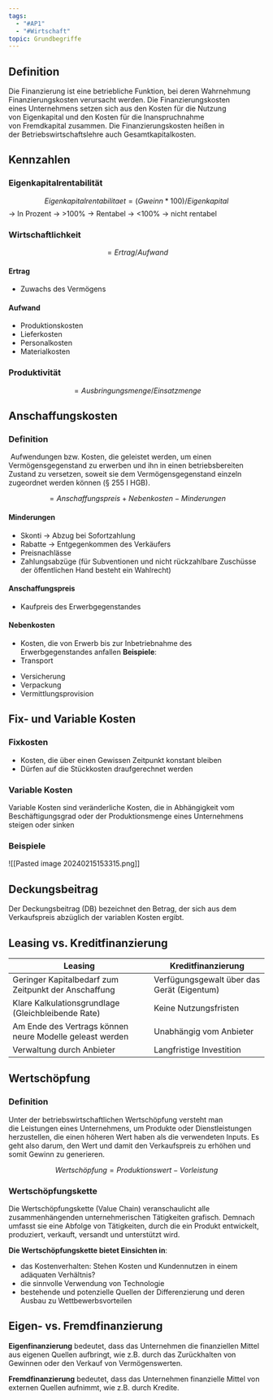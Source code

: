 ```yaml
---
tags:
  - "#AP1"
  - "#Wirtschaft"
topic: Grundbegriffe
---
```

## Definition
Die Finanzierung ist eine betriebliche Funktion, bei deren Wahrnehmung Finanzierungskosten verursacht werden. Die Finanzierungskosten eines Unternehmens setzen sich aus den Kosten für die Nutzung von Eigenkapital und den Kosten für die Inanspruchnahme von Fremdkapital zusammen. Die Finanzierungskosten heißen in der Betriebswirtschaftslehre auch Gesamtkapitalkosten.
## Kennzahlen
### Eigenkapitalrentabilität
$$Eigenkapitalrentabilitaet=(Gweinn*100)/Eigenkapital$$-> In Prozent
-> >100% -> Rentabel
-> <100% -> nicht rentabel

### Wirtschaftlichkeit
$$=Ertrag/Aufwand$$
#### Ertrag
+ Zuwachs des Vermögens
#### Aufwand 
+ Produktionskosten
+ Lieferkosten
+ Personalkosten
+ Materialkosten
### Produktivität
$$=Ausbringungsmenge / Einsatzmenge$$
## Anschaffungskosten
### Definition
 Aufwendungen bzw. Kosten, die geleistet werden, um einen Vermögensgegenstand zu erwerben und ihn in einen betriebsbereiten Zustand zu versetzen, soweit sie dem Vermögensgegenstand einzeln zugeordnet werden können (§ 255 I HGB).

$$= Anschaffungspreis + Nebenkosten - Minderungen$$
#### Minderungen
+ Skonti -> Abzug bei Sofortzahlung
+ Rabatte -> Entgegenkommen des Verkäufers
+ Preisnachlässe
+ Zahlungsabzüge (für Subventionen und nicht rückzahlbare Zuschüsse der öffentlichen Hand besteht ein Wahlrecht)
#### Anschaffungspreis
+ Kaufpreis des Erwerbgegenstandes

#### Nebenkosten
+ Kosten, die von Erwerb bis zur Inbetriebnahme des Erwerbgegenstandes anfallen 
**Beispiele**:
+ Transport
- Versicherung
- Verpackung
- Vermittlungsprovision
## Fix- und Variable Kosten
### Fixkosten
+ Kosten, die über einen Gewissen Zeitpunkt konstant bleiben
+ Dürfen auf die Stückkosten draufgerechnet werden

### Variable Kosten
Variable Kosten sind veränderliche Kosten, die in Abhängigkeit vom Beschäftigungsgrad oder der Produktionsmenge eines Unternehmens steigen oder sinken

### Beispiele
![[Pasted image 20240215153315.png]]

## Deckungsbeitrag
Der Deckungsbeitrag (DB) bezeichnet den Betrag, der sich aus dem Verkaufspreis abzüglich der variablen Kosten ergibt.

## Leasing vs. Kreditfinanzierung
| Leasing                                              | Kreditfinanzierung                         |
| ---------------------------------------------------- | ------------------------------------------ |
| Geringer Kapitalbedarf zum Zeitpunkt der Anschaffung | Verfügungsgewalt über das Gerät (Eigentum) |
| Klare Kalkulationsgrundlage (Gleichbleibende Rate)   | Keine Nutzungsfristen                      |
| Am Ende des Vertrags können neure Modelle geleast werden                                                     | Unabhängig vom Anbieter                    |
| Verwaltung durch Anbieter                                                     | Langfristige Investition                                           |

## Wertschöpfung
### Definition
Unter der betriebswirtschaftlichen Wertschöpfung versteht man die Leistungen eines Unternehmens, um Produkte oder Dienstleistungen herzustellen, die einen höheren Wert haben als die verwendeten Inputs. Es geht also darum, den Wert und damit den Verkaufspreis zu erhöhen und somit Gewinn zu generieren.

$$Wertschöpfung = Produktionswert - Vorleistung$$
### Wertschöpfungskette
Die Wertschöpfungskette (Value Chain) veranschaulicht alle zusammenhängenden unternehmerischen Tätigkeiten grafisch. Demnach umfasst sie eine Abfolge von Tätigkeiten, durch die ein Produkt entwickelt, produziert, verkauft, versandt und unterstützt wird.

**Die Wertschöpfungskette bietet Einsichten in**:
- das Kostenverhalten: Stehen Kosten und Kundennutzen in einem adäquaten Verhältnis? 
- die sinnvolle Verwendung von Technologie 
- bestehende und potenzielle Quellen der Differenzierung und deren Ausbau zu Wettbewerbsvorteilen

## Eigen- vs. Fremdfinanzierung
**Eigenfinanzierung** bedeutet, dass das Unternehmen die finanziellen Mittel aus eigenen Quellen aufbringt, wie z.B. durch das Zurückhalten von Gewinnen oder den Verkauf von Vermögenswerten.

**Fremdfinanzierung** bedeutet, dass das Unternehmen finanzielle Mittel von externen Quellen aufnimmt, wie z.B. durch Kredite.